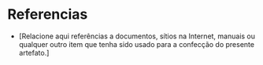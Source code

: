 # Referencias
- [Relacione aqui referências a documentos, sítios na Internet, manuais ou qualquer outro item que tenha sido usado para a confecção do presente artefato.]
